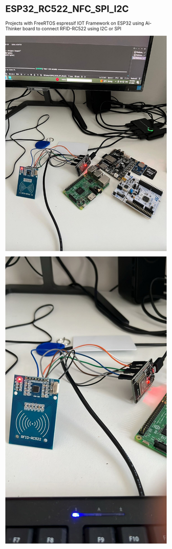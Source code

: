 # ESP32_RC522_NFC_SPI_I2C

Projects with FreeRTOS espressif IOT Framework on ESP32 using Ai-Thinker board to connect RFID-RC522 using I2C or SPI


![alt text](https://github.com/Kishwar/ESP32_RC522_NFC_SPI_I2C/blob/master/Image.jpeg?raw=true)

![alt text](https://github.com/Kishwar/ESP32_RC522_NFC_SPI_I2C/blob/master/Image_1.jpeg?raw=true)
